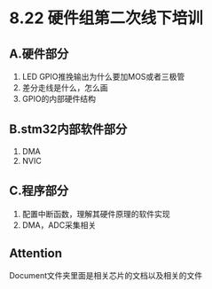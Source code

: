 # 8.22 硬件组第二次线下培训
## A.硬件部分
1. LED GPIO推挽输出为什么要加MOS或者三极管
2. 差分走线是什么，怎么画
3. GPIO的内部硬件结构
## B.stm32内部软件部分
1. DMA
2. NVIC
## C.程序部分
1. 配置中断函数，理解其硬件原理的软件实现
2. DMA，ADC采集相关
## Attention
Document文件夹里面是相关芯片的文档以及相关的文件